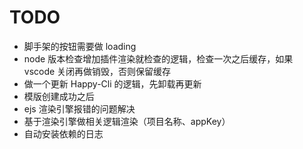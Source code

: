 # TODO

- 脚手架的按钮需要做 loading
- node 版本检查增加插件渲染就检查的逻辑，检查一次之后缓存，如果 vscode 关闭再做销毁，否则保留缓存
- 做一个更新 Happy-Cli 的逻辑，先卸载再更新
- 模版创建成功之后
- ejs 渲染引擎报错的问题解决
- 基于渲染引擎做相关逻辑渲染（项目名称、appKey）
- 自动安装依赖的日志

